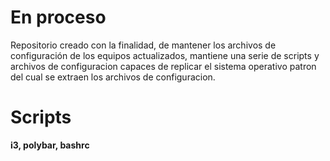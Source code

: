 # En proceso

Repositorio creado con la finalidad, de mantener los archivos de configuración de los equipos actualizados, mantiene una serie de scripts y archivos de configuracion capaces 
de replicar el sistema operativo patron del cual se extraen los archivos de configuracion.

# Scripts 
__i3, polybar, bashrc__
